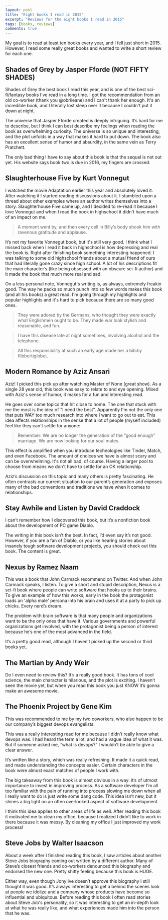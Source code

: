 ```yaml
---
layout: post
title: "Eight books I read in 2015"
excerpt: "Reviews for the eight books I read in 2015"
tags: [books, reviews]
comments: true
---
```


My goal is to read at least ten books every year, and I fell just short in 2015. However, I read some really great books and wanted to write a short review for each one. 

## Shades of Grey by Jasper Fforde (NOT FIFTY SHADES)

Shades of Grey the best book I read this year, and is one of the best sci-fi/fantasy books I've read in a long time. I got the recommendation from an old co-worker (thank you @obriieane) and I can't thank her enough. It's an incredible book, and I literally lost sleep over it because I couldn't put it down at night.

The universe that Jasper Fforde created is deeply intriguing. It’s hard for me to describe, but I think I can best describe my feelings when reading the book as overwhelming curiosity. The universe is so unique and interesting, and the plot unfolds in a way that makes it hard to put down. The book also has an excellent sense of humor and absurdity, in the same vein as Terry Pratchett.

The only bad thing I have to say about this book is that the sequel is not out yet. His website says book two is due in 2016, my fingers are crossed.

## Slaughterhouse Five by Kurt Vonnegut

I watched the movie Adaptation earlier this year and absolutely loved it. After watching it I started reading discussions about it. I stumbled upon a thread about other examples where an author writes themselves into a story. Slaughterhouse Five came up, and I decided to re-read it because I love Vonnegut and when I read the book in highschool it didn't have much of an impact on me. 

> A moment went by, and then every cell in Billy’s body shook him with ravenous gratitude and applause.

It’s not my favorite Vonnegut book, but it's still very good. I think what I missed back when I read it back in highschool is how depressing and real the book is. Right after finishing book something interesting happened. I was talking to some old highschool friends about a mutual friend of ours that had literally gone crazy since high school. A lot of his descriptions fit the main character’s (like being obsessed with an obscure sci-fi author) and it made the book that much more real and sad.

On a less personal note, Vonnegut's writing is, as always, extremely freakin good. The way he packs so much punch into so few words makes this book (and all his books) a great read. I'm going through my highlights and popular highlights and it's hard to pick because there are so many good ones. 

> They were adored by the Germans, who thought they were exactly what Englishmen ought to be. They made war look stylish and reasonable, and fun.

> I have this disease late at night sometimes, involving alcohol and the telephone.

> All this responsibility at such an early age made her a bitchy flibbertigibbet.

## Modern Romance by Aziz Ansari

Aziz! I picked this pick up after watching Master of None (great show). As a single 28 year old, this book was easy to relate to and eye opening. Mixed with Aziz's sense of humor, it makes for a fun and interesting read. 

He goes over some topics that hit close to home. The one that stuck with me the most is the idea of "I need the best". Apparently I'm not the only one that puts WAY too much research into where I want to go out to eat. This idea affects relationships in the sense that a lot of people (myself included) feel like they can't settle for anyone:

>Remember: We are no longer the generation of the “good enough” marriage. We are now looking for our soul mates.

This effect is amplified when you introduce technologies like Tinder, Match, and even Facebook. The amount of choices we have is almost scary and can be overwhelming. It's not all bad, of course. Having a larger pool to choose from means we don't have to settle for an OK relationship.

Aziz’s discussion on this topic and many others is pretty fascinating. He often contrasts our current situation to our parent’s generation and exposes many of the bad conventions and traditions we have when it comes to relationships. 

## Stay Awhile and Listen by David Craddock

I can’t remember how I discovered this book, but it’s a nonfiction book about the development of PC game Diablo.

The writing in this book isn’t the best. In fact, I’d even say it’s not good. However, if you are a fan of Diablo, or you like hearing stories about insanely tough software development projects, you should check out this book. The content is great.

## Nexus by Ramez Naam

This was a book that John Carmack recommend on Twitter. And when John Carmack speaks, I listen. To give a short and stupid description, Nexus is a sci-fi book where people can write software that hooks up to their brains. To give an example of how this works, early in the book the protagonist loads an 'alpha male' persona into his brain and uses it at a party to pick up chicks. Every nerd’s dream.

The problem with brain software is that many people and organizations want to be the only ones that have it. Various governments and powerful organizations get involved, with the protagonist being a person of interest because he’s one of the most advanced in the field.

It’s a pretty good read, although I haven’t picked up the second or third books yet.

## The Martian by Andy Weir

Do I even need to review this? It’s a really good book. It has tons of cool science, the main character is hilarious, and the plot is exciting. I haven’t seen the movie yet, but when you read this book you just KNOW it’s gonna make an awesome movie.

## The Phoenix Project by Gene Kim

This was recommended to me by my two coworkers, who also happen to be our company’s biggest devops evangelists. 

This was a really interesting read for me because I didn’t really know what devops was. I had heard the term a lot, and had a vague idea of what it was. But if someone asked me, “what is devops?” I wouldn’t be able to give a clear answer.

It’s written like a story, which was really refreshing. It made it a quick read, and made understanding the concepts easier. Certain characters in the book were almost exact matches of people I work with. 

The big takeaway from this book is almost obvious in a way: it’s of utmost importance to invest in improving process. As a software developer I’m all too familiar with the pain of running into process slowing me down when all I really want to do is just write some dang code. This idea isn’t new, but it shines a big light on an often overlooked aspect of software development.

I think this idea applies to other areas of life as well. After reading this book it motivated me to clean my office, because I realized I didn’t like to work in there because it was messy. By cleaning my office I just improved my work process! 

## Steve Jobs by Walter Isaacson

About a week after I finished reading this book, I saw articles about another Steve Jobs biography coming out written by a different author. Many of Steve’s closest friends and co-workers denounced this biography and endorsed the new one. Pretty shitty feeling because this book is HUGE. 

Either way, even though Jony Ive doesn’t approve this biography I still thought it was good. It’s always interesting to get a behind the scenes look at people we idolize and a company whose products have become so influential and ubiquitous. Before reading this book I often read stories about Steve Job's personality, so it was interesting to get an in-depth look at what he was really like, and what experiences made him into the person that he was. 